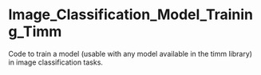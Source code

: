 # Image_Classification_Model_Training_Timm
Code to train a model (usable with any model available in the timm library) in image classification tasks. 
